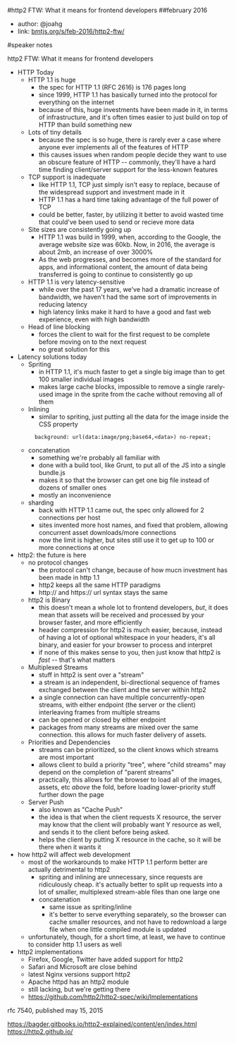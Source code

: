 #http2 FTW: What it means for frontend developers
##february 2016

- author: @joahg
- link: [bmtjs.org/s/feb-2016/http2-ftw/](http://bmtjs.org/s/feb-2016/http2-ftw/)

#speaker notes

http2 FTW: What it means for frontend developers

  - HTTP Today
    - HTTP 1.1 is huge
      - the spec for HTTP 1.1 (RFC 2616) is 176 pages long
      - since 1999, HTTP 1.1 has basically turned into the protocol for everything on the internet
      - because of this, huge investments have been made in it, in terms of infrastructure, and it's often times easier to just build on top of HTTP than build something new
    - Lots of tiny details
      - because the spec is so huge, there is rarely ever a case where anyone ever implements all of the features of HTTP
      - this causes issues when random people decide they want to use an obscure feature of HTTP -- commonly, they'll have a hard time finding client/server support for the less-known features
    - TCP support is inadequate
      - like HTTP 1.1, TCP just simply isn't easy to replace, because of the widespread support and investment made in it
      - HTTP 1.1 has a hard time taking advantage of the full power of TCP
      - could be better, faster, by utilizing it better to avoid wasted time that could've been used to send or recieve more data
    - Site sizes are consistently going up
      - HTTP 1.1 was build in 1999, when, according to the Google, the average website size was 60kb. Now, in 2016, the average is about 2mb, an increase of over 3000%
      - As the web progresses, and becomes more of the standard for apps, and informational content, the amount of data being transferred is going to continue to consistently go up
    - HTTP 1.1 is very latency-sensitive
      - while over the past 17 years, we've had a dramatic increase of bandwidth, we haven't had the same sort of improvements in reducing latency
      - high latency links make it hard to have a good and fast web experience, even with high bandwidth
    - Head of line blocking
      - forces the client to wait for the first request to be complete before moving on to the next request
      - no great solution for this
  - Latency solutions today
    - Spriting
      - in HTTP 1.1, it's much faster to get a single big image than to get 100 smaller individual images
      - makes large cache blocks, impossible to remove a single rarely-used image in the sprite from the cache without removing all of them
    - Inlining
      - similar to spriting, just putting all the data for the image inside the CSS property
      ```
        background: url(data:image/png;base64,<data>) no-repeat;
      ```
    - concatenation
      - something we're probably all familiar with
      - done with a build tool, like Grunt, to put all of the JS into a single bundle.js
      - makes it so that the browser can get one big file instead of dozens of smaller ones
      - mostly an inconvenience
    - sharding
      - back with HTTP 1.1 came out, the spec only allowed for 2 connections per host
      - sites invented more host names, and fixed that problem, allowing concurrent asset downloads/more connections
      - now the limit is higher, but sites still use it to get up to 100 or more connections at once
  - http2: the future is here
    - no protocol changes
      - the protocol can't change, because of how mucn investment has been made in http 1.1
      - http2 keeps all the same HTTP paradigms
      - http:// and https:// url syntax stays the same
    - http2 is Binary
      - this doesn't mean a whole lot to frontend developers, *but*, it does mean that assets will be received and processed by your browser faster, and more efficiently
      - header compression for http2 is much easier, because, instead of having a lot of optional whitespace in your headers, it's all binary, and easier for your browser to process and interpret
      - if none of this makes sense to you, then just know that http2 is *fast* -- that's what matters
    - Multiplexed Streams
      - stuff in http2 is sent over a "stream"
      - a stream is an independent, bi-directional sequence of frames exchanged between the client and the server within http2
      - a single connection can have multiple concurrently-open streams, with either endpoint (the server or the client) interleaving frames from multiple streams
      - can be opened or closed by either endpoint
      - packages from many streams are mixed over the same connection. this allows for much faster delivery of assets.
    - Priorities and Dependencies
      - streams can be prioritized, so the client knows which streams are most important
      - allows client to build a priority "tree", where "child streams" may depend on the completion of "parent streams"
      - practically, this allows for the browser to load all of the images, assets, etc *above* the fold, before loading lower-priority stuff further down the page
    - Server Push
      - also known as "Cache Push"
      - the idea is that when the client requests X resource, the server may know that the client will probably want Y resource as well, and sends it to the client before being asked.
      - helps the client by putting X resource in the cache, so it will be there when it wants it
  - how http2 will affect web development
    - most of the workarounds to make HTTP 1.1 perform better are actually detrimental to http2
      - spriting and inlining are unnecessary, since requests are ridiculously cheap. it's actually better to split up requests into a lot of smaller, multiplexed stream-able files than one large one
      - concatenation 
        - same issue as spriting/inline
        - it's better to serve everything separately, so the browser can cache smaller resources, and not have to redownload a large file when one little compiled module is updated
    - unfortunately, though, for a short time, at least, we have to continue to consider http 1.1 users as well
  - http2 implementations
    - Firefox, Google, Twitter have added support for http2
    - Safari and Microsoft are close behind
    - latest Nginx versions support http2
    - Apache httpd has an http2 module
    - still lacking, but we're getting there
    - https://github.com/http2/http2-spec/wiki/Implementations



rfc 7540, published may 15, 2015

https://bagder.gitbooks.io/http2-explained/content/en/index.html
https://http2.github.io/